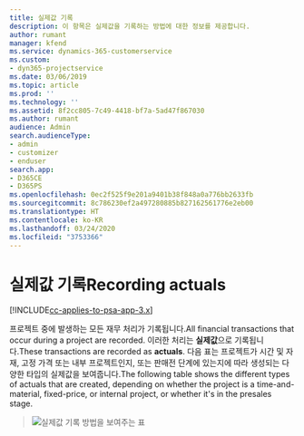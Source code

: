 ```yaml
---
title: 실제값 기록
description: 이 항목은 실제값을 기록하는 방법에 대한 정보를 제공합니다.
author: rumant
manager: kfend
ms.service: dynamics-365-customerservice
ms.custom:
- dyn365-projectservice
ms.date: 03/06/2019
ms.topic: article
ms.prod: ''
ms.technology: ''
ms.assetid: 8f2cc805-7c49-4418-bf7a-5ad47f867030
ms.author: rumant
audience: Admin
search.audienceType:
- admin
- customizer
- enduser
search.app:
- D365CE
- D365PS
ms.openlocfilehash: 0ec2f525f9e201a9401b38f848a0a776bb2633fb
ms.sourcegitcommit: 8c786230ef2a497280885b827162561776e2eb00
ms.translationtype: HT
ms.contentlocale: ko-KR
ms.lasthandoff: 03/24/2020
ms.locfileid: "3753366"
---
```

# <a name="recording-actuals"></a><span data-ttu-id="32718-103">실제값 기록</span><span class="sxs-lookup"><span data-stu-id="32718-103">Recording actuals</span></span> 

[!INCLUDE[cc-applies-to-psa-app-3.x](../includes/cc-applies-to-psa-app-3x.md)]

<span data-ttu-id="32718-104">프로젝트 중에 발생하는 모든 재무 처리가 기록됩니다.</span><span class="sxs-lookup"><span data-stu-id="32718-104">All financial transactions that occur during a project are recorded.</span></span> <span data-ttu-id="32718-105">이러한 처리는 **실제값**으로 기록됩니다.</span><span class="sxs-lookup"><span data-stu-id="32718-105">These transactions are recorded as **actuals**.</span></span> <span data-ttu-id="32718-106">다음 표는 프로젝트가 시간 및 자재, 고정 가격 또는 내부 프로젝트인지, 또는 판매전 단계에 있는지에 따라 생성되는 다양한 타입의 실제값을 보여줍니다.</span><span class="sxs-lookup"><span data-stu-id="32718-106">The following table shows the different types of actuals that are created, depending on whether the project is a time-and-material, fixed-price, or internal project, or whether it's in the presales stage.</span></span>

> ![실제값 기록 방법을 보여주는 표](media/advanced-table2.png)
